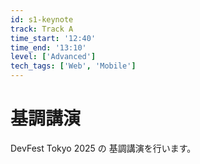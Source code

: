 ```yaml
---
id: s1-keynote
track: Track A
time_start: '12:40'
time_end: '13:10'
level: ['Advanced']
tech_tags: ['Web', 'Mobile']
---
```


# 基調講演

DevFest Tokyo 2025 の 基調講演を行います。
